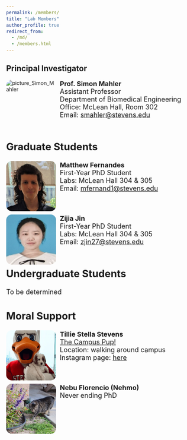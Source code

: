 ```yaml
---
permalink: /members/
title: "Lab Members"
author_profile: true
redirect_from: 
  - /md/
  - /members.html
---
```

<style>
.roundrect {
border-radius: 15px;
  margin-right: 10px;  
}
</style>
## Principal Investigator
<img src="../images/Headshot_Simon_Mahler.png" alt="picture_Simon_Mahler" class="roundrect" style="width:135px;height:135px;" align="left"><font size="4"><b>Prof. Simon Mahler </b><br>
  Assistant Professor<br>
  Department of Biomedical Engineering<br>
  Office: McLean Hall, Room 302<br>
  Email: <a href="mailto:smahler@stevens.edu" target="_blank">smahler@stevens.edu</a><br><br>

## Graduate Students

<img src="../images/Matthew_Fernandes.png" alt="picture_Matthew_Fernandes" class="roundrect" style="width:135px;height:135px;" align="left"><font size="4"><b>Matthew Fernandes</b><br> 
  First-Year PhD Student<br> 
  Labs: McLean Hall 304 & 305<br>
  Email: <a href="mailto:mfernand1@stevens.edu" target="_blank">mfernand1@stevens.edu</a><br><br>

  <br><img src="../images/Zijia_Jin.png" alt="picture_Zijia_Jin" class="roundrect" style="width:135px;height:135px;" align="left"><font size="4"> 
  <b>Zijia Jin</b><br> 
  First-Year PhD Student<br> 
  Labs: McLean Hall 304 & 305<br>
  Email: <a href="mailto:zjin27@stevens.edu" target="_blank">zjin27@stevens.edu</a><br><br>

## Undergraduate Students

   To be determined 

   
## Moral Support 
  <img src="../images/Tillie.png" alt="Tillie" class="roundrect" style="width:135px;height:135px;" align="left">
  <b>Tillie Stella Stevens</b><br> 
  <a href="https://www.stevens.edu/news/meet-tillie-stevens-new-campus-pup" target="_blank">The Campus Pup!</a><br>
  Location: walking around campus <br>
  Instagram page: <a href="https://www.instagram.com/followstevens/?hl=en" target="_blank">here</a><br><br>
  
  <br><img src="../images/Nehmo.png" alt="Nehmo_picture" class="roundrect"  style="width:135px;height:135px;" align="left">
  <b>Nebu Florencio (Nehmo)</b><br> 
  Never ending PhD <br>
